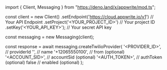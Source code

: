 import { Client, Messaging } from "https://deno.land/x/appwrite/mod.ts";

const client = new Client()
    .setEndpoint('https://cloud.appwrite.io/v1') // Your API Endpoint
    .setProject('<YOUR_PROJECT_ID>') // Your project ID
    .setKey('<YOUR_API_KEY>'); // Your secret API key

const messaging = new Messaging(client);

const response = await messaging.createTwilioProvider(
    '<PROVIDER_ID>', // providerId
    '<NAME>', // name
    '+12065550100', // from (optional)
    '<ACCOUNT_SID>', // accountSid (optional)
    '<AUTH_TOKEN>', // authToken (optional)
    false // enabled (optional)
);
